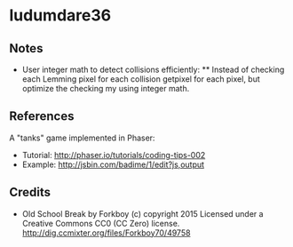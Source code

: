 # ludumdare36

## Notes
* User integer math to detect collisions efficiently:
** Instead of checking each Lemming pixel for each collision getpixel for each pixel, but optimize the checking my using integer math.

## References
A "tanks" game implemented in Phaser:
* Tutorial: http://phaser.io/tutorials/coding-tips-002
* Example: http://jsbin.com/badime/1/edit?js,output

## Credits
* Old School Break by Forkboy (c) copyright 2015 Licensed under a Creative Commons CC0 (CC Zero) license. http://dig.ccmixter.org/files/Forkboy70/49758
